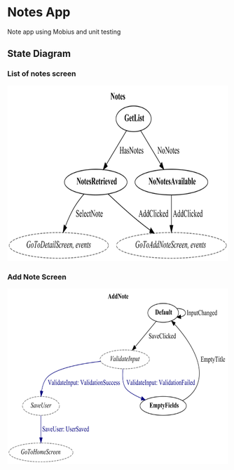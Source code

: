 # Notes App
Note app using Mobius and unit testing

## State Diagram
### List of notes screen

<p align="center"><img src="StateDiagram/ListOfNotes.png" height="400"></p>

### Add Note Screen

<p align="center"><img src="StateDiagram/AddNote.png" height="400"></p>
